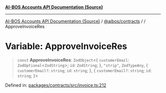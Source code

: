 [**AI-BOS Accounts API Documentation (Source)**](../../../README.md)

***

[AI-BOS Accounts API Documentation (Source)](../../../README.md) / [@aibos/contracts](../README.md) / [](../README.md) / ApproveInvoiceRes

# Variable: ApproveInvoiceRes

> `const` **ApproveInvoiceRes**: `ZodObject`\<\{ `customerEmail`: `ZodOptional`\<`ZodString`\>; `id`: `ZodString`; \}, `"strip"`, `ZodTypeAny`, \{ `customerEmail?`: `string`; `id`: `string`; \}, \{ `customerEmail?`: `string`; `id`: `string`; \}\>

Defined in: [packages/contracts/src/invoice.ts:212](https://github.com/pohlai88/accounts/blob/48103fb36d28b2b9bfb33472b6de2f719773cde9/packages/contracts/src/invoice.ts#L212)
